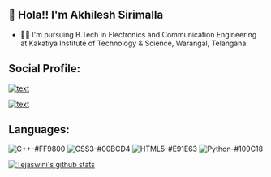 ##                   👋 Hola!! I'm Akhilesh Sirimalla 


 

- 👩‍🎓 I'm pursuing B.Tech in Electronics and Communication Engineering at Kakatiya Institute of Technology & Science, Warangal, Telangana.



## Social Profile:

[![text](https://img.shields.io/badge/LinkedIn-0077B5?style=for-the-badge&logo=linkedin&logoColor=white)](https://www.linkedin.com/in/tejaswini-sirimalla-b33990229/)

[![text](https://img.shields.io/badge/GitHub-100000?style=for-the-badge&logo=github&logoColor=white)](https://github.com/Tejaswini-2002?tab=repositories)

## Languages:
![C++-#FF9800](https://github.com/Tejaswini-2002/Tejaswini_Sirimalla/assets/97162347/57f0a431-bc9c-4068-83dc-cee14792e8ea)
![CSS3-#00BCD4](https://github.com/Tejaswini-2002/Tejaswini_Sirimalla/assets/97162347/da9a43cb-fce5-4e57-9bb9-ee723fc8bb4f)
![HTML5-#E91E63](https://github.com/Tejaswini-2002/Tejaswini_Sirimalla/assets/97162347/038ea096-af2f-43c4-9dce-7bb2d5337523)
![Python-#109C18](https://github.com/Tejaswini-2002/Tejaswini_Sirimalla/assets/97162347/67ec8fc0-15a0-4fce-a8e6-1b702ee1a6a5)

[![Tejaswini's github stats](https://github-readme-stats.vercel.app/api?username=Tejaswini-2002)](https://github.com/Tejaswini-2002/github-readme-stats)

